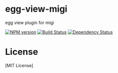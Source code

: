 # egg-view-migi

egg view plugin for migi

[![NPM version](https://badge.fury.io/js/egg-view-migi.png)](https://npmjs.org/package/egg-view-migi)
[![Build Status](https://travis-ci.org/migijs/egg-view-migi.svg?branch=master)](https://travis-ci.org/migijs/egg-view-migi)
[![Dependency Status](https://david-dm.org/migijs/egg-view-migi.png)](https://david-dm.org/migijs/egg-view-migi)

# License
[MIT License]
